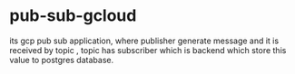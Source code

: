# pub-sub-gcloud
its gcp pub sub application, where publisher generate message and it is received by topic , topic has subscriber which is backend which store this value to postgres database.
